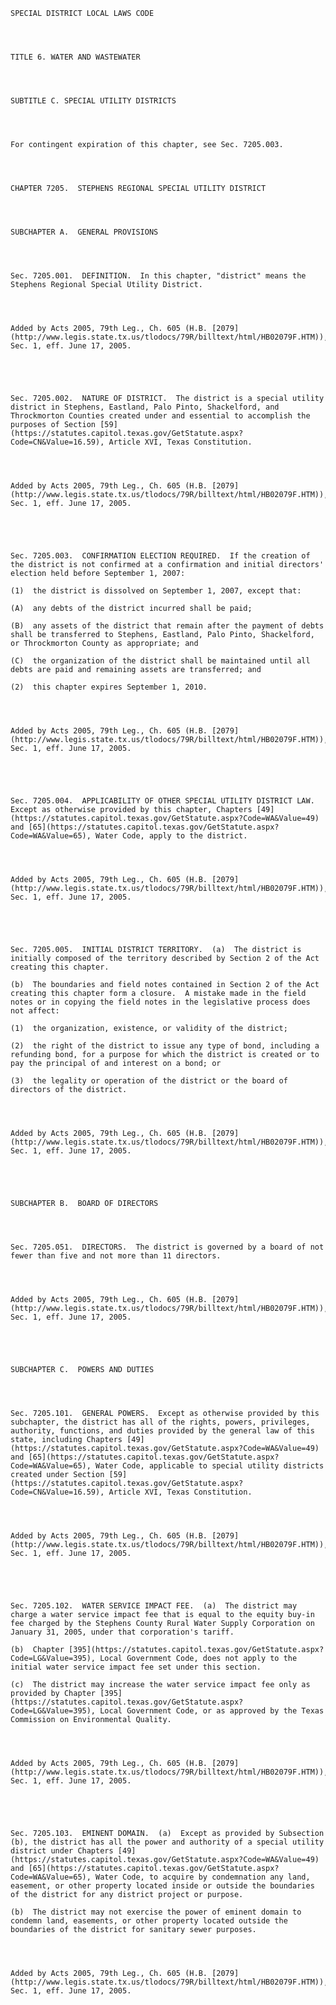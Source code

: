 ﻿
    
    
    	
    					
    
    
    SPECIAL DISTRICT LOCAL LAWS CODE
    
      
    
    
    TITLE 6. WATER AND WASTEWATER
    
      
    
    
    SUBTITLE C. SPECIAL UTILITY DISTRICTS
    
      
    
    
    For contingent expiration of this chapter, see Sec. 7205.003.
    
      
    
    
    CHAPTER 7205.  STEPHENS REGIONAL SPECIAL UTILITY DISTRICT
    
      
    
    
    SUBCHAPTER A.  GENERAL PROVISIONS
    
      
    
    
    Sec. 7205.001.  DEFINITION.  In this chapter, "district" means the Stephens Regional Special Utility District.
    
    
    
    
    Added by Acts 2005, 79th Leg., Ch. 605 (H.B. [2079](http://www.legis.state.tx.us/tlodocs/79R/billtext/html/HB02079F.HTM)), Sec. 1, eff. June 17, 2005.
    
    
    
    
    
    Sec. 7205.002.  NATURE OF DISTRICT.  The district is a special utility district in Stephens, Eastland, Palo Pinto, Shackelford, and Throckmorton Counties created under and essential to accomplish the purposes of Section [59](https://statutes.capitol.texas.gov/GetStatute.aspx?Code=CN&Value=16.59), Article XVI, Texas Constitution.
    
    
    
    
    Added by Acts 2005, 79th Leg., Ch. 605 (H.B. [2079](http://www.legis.state.tx.us/tlodocs/79R/billtext/html/HB02079F.HTM)), Sec. 1, eff. June 17, 2005.
    
    
    
    
    
    Sec. 7205.003.  CONFIRMATION ELECTION REQUIRED.  If the creation of the district is not confirmed at a confirmation and initial directors' election held before September 1, 2007:
    
    (1)  the district is dissolved on September 1, 2007, except that:
    
    (A)  any debts of the district incurred shall be paid;
    
    (B)  any assets of the district that remain after the payment of debts shall be transferred to Stephens, Eastland, Palo Pinto, Shackelford, or Throckmorton County as appropriate; and
    
    (C)  the organization of the district shall be maintained until all debts are paid and remaining assets are transferred; and
    
    (2)  this chapter expires September 1, 2010.
    
    
    
    
    Added by Acts 2005, 79th Leg., Ch. 605 (H.B. [2079](http://www.legis.state.tx.us/tlodocs/79R/billtext/html/HB02079F.HTM)), Sec. 1, eff. June 17, 2005.
    
    
    
    
    
    Sec. 7205.004.  APPLICABILITY OF OTHER SPECIAL UTILITY DISTRICT LAW.  Except as otherwise provided by this chapter, Chapters [49](https://statutes.capitol.texas.gov/GetStatute.aspx?Code=WA&Value=49) and [65](https://statutes.capitol.texas.gov/GetStatute.aspx?Code=WA&Value=65), Water Code, apply to the district.
    
    
    
    
    Added by Acts 2005, 79th Leg., Ch. 605 (H.B. [2079](http://www.legis.state.tx.us/tlodocs/79R/billtext/html/HB02079F.HTM)), Sec. 1, eff. June 17, 2005.
    
    
    
    
    
    Sec. 7205.005.  INITIAL DISTRICT TERRITORY.  (a)  The district is initially composed of the territory described by Section 2 of the Act creating this chapter.
    
    (b)  The boundaries and field notes contained in Section 2 of the Act creating this chapter form a closure.  A mistake made in the field notes or in copying the field notes in the legislative process does not affect:
    
    (1)  the organization, existence, or validity of the district;
    
    (2)  the right of the district to issue any type of bond, including a refunding bond, for a purpose for which the district is created or to pay the principal of and interest on a bond; or
    
    (3)  the legality or operation of the district or the board of directors of the district.
    
    
    
    
    Added by Acts 2005, 79th Leg., Ch. 605 (H.B. [2079](http://www.legis.state.tx.us/tlodocs/79R/billtext/html/HB02079F.HTM)), Sec. 1, eff. June 17, 2005.
    
    
    
    
    
    SUBCHAPTER B.  BOARD OF DIRECTORS
    
      
    
    
    Sec. 7205.051.  DIRECTORS.  The district is governed by a board of not fewer than five and not more than 11 directors.
    
    
    
    
    Added by Acts 2005, 79th Leg., Ch. 605 (H.B. [2079](http://www.legis.state.tx.us/tlodocs/79R/billtext/html/HB02079F.HTM)), Sec. 1, eff. June 17, 2005.
    
    
    
    
    
    SUBCHAPTER C.  POWERS AND DUTIES
    
      
    
    
    Sec. 7205.101.  GENERAL POWERS.  Except as otherwise provided by this subchapter, the district has all of the rights, powers, privileges, authority, functions, and duties provided by the general law of this state, including Chapters [49](https://statutes.capitol.texas.gov/GetStatute.aspx?Code=WA&Value=49) and [65](https://statutes.capitol.texas.gov/GetStatute.aspx?Code=WA&Value=65), Water Code, applicable to special utility districts created under Section [59](https://statutes.capitol.texas.gov/GetStatute.aspx?Code=CN&Value=16.59), Article XVI, Texas Constitution.
    
    
    
    
    Added by Acts 2005, 79th Leg., Ch. 605 (H.B. [2079](http://www.legis.state.tx.us/tlodocs/79R/billtext/html/HB02079F.HTM)), Sec. 1, eff. June 17, 2005.
    
    
    
    
    
    Sec. 7205.102.  WATER SERVICE IMPACT FEE.  (a)  The district may charge a water service impact fee that is equal to the equity buy-in fee charged by the Stephens County Rural Water Supply Corporation on January 31, 2005, under that corporation's tariff.
    
    (b)  Chapter [395](https://statutes.capitol.texas.gov/GetStatute.aspx?Code=LG&Value=395), Local Government Code, does not apply to the initial water service impact fee set under this section.
    
    (c)  The district may increase the water service impact fee only as provided by Chapter [395](https://statutes.capitol.texas.gov/GetStatute.aspx?Code=LG&Value=395), Local Government Code, or as approved by the Texas Commission on Environmental Quality.
    
    
    
    
    Added by Acts 2005, 79th Leg., Ch. 605 (H.B. [2079](http://www.legis.state.tx.us/tlodocs/79R/billtext/html/HB02079F.HTM)), Sec. 1, eff. June 17, 2005.
    
    
    
    
    
    Sec. 7205.103.  EMINENT DOMAIN.  (a)  Except as provided by Subsection (b), the district has all the power and authority of a special utility district under Chapters [49](https://statutes.capitol.texas.gov/GetStatute.aspx?Code=WA&Value=49) and [65](https://statutes.capitol.texas.gov/GetStatute.aspx?Code=WA&Value=65), Water Code, to acquire by condemnation any land, easement, or other property located inside or outside the boundaries of the district for any district project or purpose.
    
    (b)  The district may not exercise the power of eminent domain to condemn land, easements, or other property located outside the boundaries of the district for sanitary sewer purposes.
    
    
    
    
    Added by Acts 2005, 79th Leg., Ch. 605 (H.B. [2079](http://www.legis.state.tx.us/tlodocs/79R/billtext/html/HB02079F.HTM)), Sec. 1, eff. June 17, 2005.
    
    
    
    
    				
